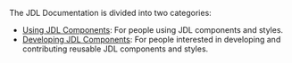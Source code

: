The JDL Documentation is divided into two categories:

* [Using JDL Components](./use): For people using JDL components and styles.
* [Developing JDL Components](./dev): For people interested in developing and contributing reusable JDL components and styles. 